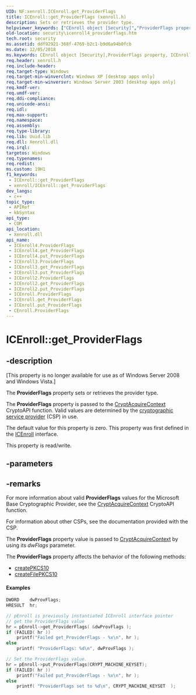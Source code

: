```yaml
---
UID: NF:xenroll.ICEnroll.get_ProviderFlags
title: ICEnroll::get_ProviderFlags (xenroll.h)
description: Sets or retrieves the provider type.
helpviewer_keywords: ["CEnroll object [Security]","ProviderFlags property","ICEnroll interface [Security]","ProviderFlags property","ICEnroll.ProviderFlags","ICEnroll.get_ProviderFlags","ICEnroll2 interface [Security]","ProviderFlags property","ICEnroll2.ProviderFlags","ICEnroll2::get_ProviderFlags","ICEnroll2::put_ProviderFlags","ICEnroll3 interface [Security]","ProviderFlags property","ICEnroll3.ProviderFlags","ICEnroll3::get_ProviderFlags","ICEnroll3::put_ProviderFlags","ICEnroll4 interface [Security]","ProviderFlags property","ICEnroll4.ProviderFlags","ICEnroll4::ProviderFlags","ICEnroll4::get_ProviderFlags","ICEnroll4::put_ProviderFlags","ICEnroll::get_ProviderFlags","ICEnroll::put_ProviderFlags","ProviderFlags property [Security]","ProviderFlags property [Security]","CEnroll object","ProviderFlags property [Security]","ICEnroll interface","ProviderFlags property [Security]","ICEnroll2 interface","ProviderFlags property [Security]","ICEnroll3 interface","ProviderFlags property [Security]","ICEnroll4 interface","get_ProviderFlags","security.icenroll4_providerflags","xenroll/ICEnroll2::ProviderFlags","xenroll/ICEnroll2::get_ProviderFlags","xenroll/ICEnroll2::put_ProviderFlags","xenroll/ICEnroll3::ProviderFlags","xenroll/ICEnroll3::get_ProviderFlags","xenroll/ICEnroll3::put_ProviderFlags","xenroll/ICEnroll4::ProviderFlags","xenroll/ICEnroll4::get_ProviderFlags","xenroll/ICEnroll4::put_ProviderFlags","xenroll/ICEnroll::ProviderFlags","xenroll/ICEnroll::get_ProviderFlags","xenroll/ICEnroll::put_ProviderFlags"]
old-location: security\icenroll4_providerflags.htm
tech.root: security
ms.assetid: ddf92921-368f-4769-b2c1-b9d6a94b0fcb
ms.date: 12/05/2018
ms.keywords: CEnroll object [Security],ProviderFlags property, ICEnroll interface [Security],ProviderFlags property, ICEnroll.ProviderFlags, ICEnroll.get_ProviderFlags, ICEnroll2 interface [Security],ProviderFlags property, ICEnroll2.ProviderFlags, ICEnroll2::get_ProviderFlags, ICEnroll2::put_ProviderFlags, ICEnroll3 interface [Security],ProviderFlags property, ICEnroll3.ProviderFlags, ICEnroll3::get_ProviderFlags, ICEnroll3::put_ProviderFlags, ICEnroll4 interface [Security],ProviderFlags property, ICEnroll4.ProviderFlags, ICEnroll4::ProviderFlags, ICEnroll4::get_ProviderFlags, ICEnroll4::put_ProviderFlags, ICEnroll::get_ProviderFlags, ICEnroll::put_ProviderFlags, ProviderFlags property [Security], ProviderFlags property [Security],CEnroll object, ProviderFlags property [Security],ICEnroll interface, ProviderFlags property [Security],ICEnroll2 interface, ProviderFlags property [Security],ICEnroll3 interface, ProviderFlags property [Security],ICEnroll4 interface, get_ProviderFlags, security.icenroll4_providerflags, xenroll/ICEnroll2::ProviderFlags, xenroll/ICEnroll2::get_ProviderFlags, xenroll/ICEnroll2::put_ProviderFlags, xenroll/ICEnroll3::ProviderFlags, xenroll/ICEnroll3::get_ProviderFlags, xenroll/ICEnroll3::put_ProviderFlags, xenroll/ICEnroll4::ProviderFlags, xenroll/ICEnroll4::get_ProviderFlags, xenroll/ICEnroll4::put_ProviderFlags, xenroll/ICEnroll::ProviderFlags, xenroll/ICEnroll::get_ProviderFlags, xenroll/ICEnroll::put_ProviderFlags
req.header: xenroll.h
req.include-header: 
req.target-type: Windows
req.target-min-winverclnt: Windows XP [desktop apps only]
req.target-min-winversvr: Windows Server 2003 [desktop apps only]
req.kmdf-ver: 
req.umdf-ver: 
req.ddi-compliance: 
req.unicode-ansi: 
req.idl: 
req.max-support: 
req.namespace: 
req.assembly: 
req.type-library: 
req.lib: Uuid.lib
req.dll: Xenroll.dll
req.irql: 
targetos: Windows
req.typenames: 
req.redist: 
ms.custom: 19H1
f1_keywords:
 - ICEnroll::get_ProviderFlags
 - xenroll/ICEnroll::get_ProviderFlags
dev_langs:
 - c++
topic_type:
 - APIRef
 - kbSyntax
api_type:
 - COM
api_location:
 - Xenroll.dll
api_name:
 - ICEnroll4.ProviderFlags
 - ICEnroll4.get_ProviderFlags
 - ICEnroll4.put_ProviderFlags
 - ICEnroll3.ProviderFlags
 - ICEnroll3.get_ProviderFlags
 - ICEnroll3.put_ProviderFlags
 - ICEnroll2.ProviderFlags
 - ICEnroll2.get_ProviderFlags
 - ICEnroll2.put_ProviderFlags
 - ICEnroll.ProviderFlags
 - ICEnroll.get_ProviderFlags
 - ICEnroll.put_ProviderFlags
 - CEnroll.ProviderFlags
---
```


# ICEnroll::get_ProviderFlags


## -description

<p class="CCE_Message">[This property is no longer available for use as of Windows Server 2008 and Windows Vista.]

The <b>ProviderFlags</b> property sets or retrieves the provider type.

The <b>ProviderFlags</b> property is passed to the 
<a href="/windows/desktop/api/wincrypt/nf-wincrypt-cryptacquirecontexta">CryptAcquireContext</a> CryptoAPI function. Valid values are determined by the <a href="/windows/desktop/SecGloss/c-gly">cryptographic service provider</a> (CSP) in use.

The default value for this property is zero. This property was first defined in the <a href="/windows/desktop/api/xenroll/nn-xenroll-icenroll">ICEnroll</a> interface.

This property is read/write.

## -parameters

## -remarks

For  more information about   valid <b>ProviderFlags</b> values for the Microsoft Base Cryptographic Provider, see the 
<a href="/windows/desktop/api/wincrypt/nf-wincrypt-cryptacquirecontexta">CryptAcquireContext</a> CryptoAPI function.

For information about  other CSPs, see the documentation provided with the CSP.

The <b>ProviderFlags</b> property value is passed to <a href="/windows/desktop/api/wincrypt/nf-wincrypt-cryptacquirecontexta">CryptAcquireContext</a>  by using  its <i>dwFlags</i> parameter.


The <b>ProviderFlags</b> property affects the behavior of the following methods:

<ul>
<li>
<a href="/windows/desktop/api/xenroll/nf-xenroll-icenroll-createpkcs10">createPKCS10</a>
</li>
<li>
<a href="/windows/desktop/api/xenroll/nf-xenroll-icenroll-createfilepkcs10">createFilePKCS10</a>
</li>
</ul>



#### Examples


```cpp
DWORD    dwProvFlags;
HRESULT  hr;

// pEnroll is previously instantiated ICEnroll interface pointer
// get the ProviderFlags value
hr = pEnroll->get_ProviderFlags( &dwProvFlags );
if (FAILED( hr ))
    printf("Failed get_ProviderFlags - %x\n", hr );
else
    printf( "ProviderFlags: %d\n", dwProvFlags );

// Set the ProviderFlags value.
hr = pEnroll->put_ProviderFlags(CRYPT_MACHINE_KEYSET);
if (FAILED( hr ))
    printf("Failed put_ProviderFlags - %x\n", hr );
else
    printf( "ProviderFlags set to %d\n", CRYPT_MACHINE_KEYSET  );
```